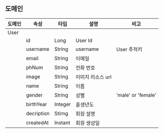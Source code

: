 ## 도메인

| 도메인 | 속성 | 타입 | 설명 | 비고 |  
|--------|------|------|------|------|
|User    |      |      |      |      |
|        |id|Long|User Id||
|        |username|String|username|User 추적키|
|        |email|String|이메일||
|        |phNum|String|전화 번호||
|        |image|String|이미지 리소스 url||
|        |name|String|이름||
|        |gender|String|성별|'male' or 'female'|
|        |birthYear|Integer|출생년도||
|        |decription|Stirng|회원 설명||
|        |createdAt|Instant|회원 생성일||
